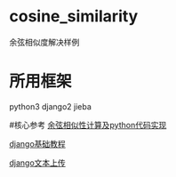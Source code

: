 # cosine_similarity
余弦相似度解决样例
# 所用框架
python3 django2 jieba

#核心参考
[余弦相似性计算及python代码实现](https://www.cnblogs.com/guoxueyuan/p/7779239.html)

[django基础教程](https://code.ziqiangxuetang.com/django/django-tutorial.html)

[django文本上传](https://blog.csdn.net/wlsyn/article/details/52145076)